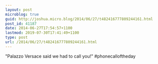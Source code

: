 ```yaml
---
layout: post
microblog: true
guid: http://joshua.micro.blog/2014/06/27/t482416777809244161.html
post_id: 41187
date: 2014-06-27T17:54:57+1100
lastmod: 2019-07-30T17:41:49+1100
type: post
url: /2014/06/27/t482416777809244161.html
---
```

"Palazzo Versace said we had to call you!" #phonecalloftheday
